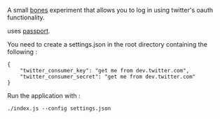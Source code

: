 A small [bones](http://github.com/developmentseed/bones) experiment that allows you to log in using twitter's oauth functionality.

uses [passport](https://github.com/jaredhanson/passport).

You need to create a settings.json in the root directory containing the following :

	{
	    "twitter_consumer_key": "get me from dev.twitter.com",
	    "twitter_consumer_secret": "get me from dev.twitter.com"
	}

Run the application with : 

	./index.js --config settings.json


